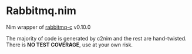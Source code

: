 # Rabbitmq.nim

Nim wrapper of [rabbitmq-c](https://github.com/alanxz/rabbitmq-c) v0.10.0

The majority of code is generated by c2nim and the rest are hand-twisted. 
There is **NO TEST COVERAGE**, use at your own risk. 

